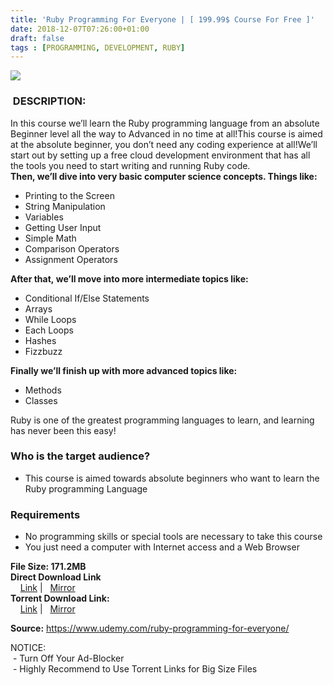 ```yaml
---
title: 'Ruby Programming For Everyone | [ 199.99$ Course For Free ]'
date: 2018-12-07T07:26:00+01:00
draft: false
tags : [PROGRAMMING, DEVELOPMENT, RUBY]
---
```


  

[![](https://4.bp.blogspot.com/-bUzgcCAGLig/XAoRZclxF-I/AAAAAAAAAsk/mbJYArZRMYwtpIaEZ6KTX1U2vnrnIyIRwCLcBGAs/s640/Ruby-Programming-For-Everyone.jpg)](https://4.bp.blogspot.com/-bUzgcCAGLig/XAoRZclxF-I/AAAAAAAAAsk/mbJYArZRMYwtpIaEZ6KTX1U2vnrnIyIRwCLcBGAs/s1600/Ruby-Programming-For-Everyone.jpg)

###  DESCRIPTION:

  
In this course we’ll learn the Ruby programming language from an absolute Beginner level all the way to Advanced in no time at all!This course is aimed at the absolute beginner, you don’t need any coding experience at all!We’ll start out by setting up a free cloud development environment that has all the tools you need to start writing and running Ruby code.  
**Then, we’ll dive into very basic computer science concepts. Things like:**  

*   Printing to the Screen
*   String Manipulation
*   Variables
*   Getting User Input
*   Simple Math
*   Comparison Operators
*   Assignment Operators

**After that, we’ll move into more intermediate topics like:**  

*   Conditional If/Else Statements
*   Arrays
*   While Loops
*   Each Loops
*   Hashes
*   Fizzbuzz

**Finally we’ll finish up with more advanced topics like:**  

*   Methods
*   Classes

Ruby is one of the greatest programming languages to learn, and learning has never been this easy!  

### Who is the target audience?

*   This course is aimed towards absolute beginners who want to learn the Ruby programming Language

### Requirements

*   No programming skills or special tools are necessary to take this course
*   You just need a computer with Internet access and a Web Browser

**File Size: 171.2MB**  
**Direct Download Link**  
    [Link](http://turboagram.com/18521555/ruby-programming-for-link1) |   [Mirror](http://turboagram.com/18521555/ruby-programming-for-link2)  
**Torrent Download Link:**  
    [Link](http://turboagram.com/18521555/ruby-programming-for-torrent1) |   [Mirror](http://turboagram.com/18521555/ruby-programming-for-torrent2)  
  
**Source:** https://www.udemy.com/ruby-programming-for-everyone/  
  
NOTICE:  
 - Turn Off Your Ad-Blocker  
 - Highly Recommend to Use Torrent Links for Big Size Files